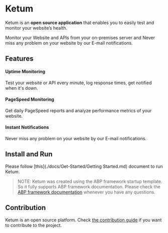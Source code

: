 # Ketum

Ketum is an **open source application** that enables you to easily test and monitor your website’s health.

Monitor your Website and APIs from your on-premises server and Never miss any problem on your website by our E-mail notifications.

## Features

#### Uptime Monitoring

 Test your website or API every minute, log response times, get notified when it's down.

#### PageSpeed Monitoring

Get daily PageSpeed reports and analyze performance metrics of your website.

#### Instant Notifications

Never miss any problem on your website by our E-mail notifications.

## Install and Run

Please follow [this](./docs/Get-Started/Getting Started.md) document to run Ketum.

> NOTE: Ketum was created using the ABP framework startup template. So it fully supports ABP framework documentation. Please check the [ABP framework documentation](https://docs.abp.io/en/abp/latest) whenever you have any questions.

## Contribution

Ketum is an open source platform. Check [the contribution guide](docs/Contribution/Index.md) if you want to contribute to the project.
